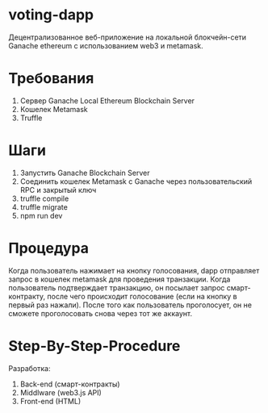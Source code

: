 # voting-dapp
Децентрализованное веб-приложение на локальной блокчейн-сети Ganache ethereum с использованием web3 и metamask.

# Требования
1. Сервер Ganache Local Ethereum Blockchain Server
2. Кошелек Metamask
3. Truffle 

# Шаги
1. Запустить Ganache Blockchain Server
2. Соединить кошелек Metamask с Ganache через пользовательский RPC и закрытый ключ
3. truffle compile
4. truffle migrate
5. npm run dev

# Процедура
Когда пользователь нажимает на кнопку голосования, dapp отправляет запрос в кошелек metamask для проведения транзакции. Когда пользователь подтверждает транзакцию, он посылает запрос смарт-контракту, после чего происходит голосование (если  на кнопку в первый раз нажали). После того как пользователь проголосует, он не сможете проголосовать снова через тот же аккаунт.

# Step-By-Step-Procedure

Разработка:
1. Back-end (смарт-контракты)
2. Middlware (web3.js API)
3. Front-end (HTML)

